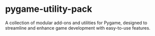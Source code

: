 # pygame-utility-pack
A collection of modular add-ons and utilities for Pygame, designed to streamline and enhance game development with easy-to-use features.
